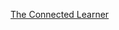 [The Connected Learner](https://docs.google.com/presentation/d/1AgixeQ11x3_NrLdiMVCjmeaTiJoldvKhZC7KlT34jck/edit?usp=sharing)
